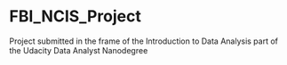 # FBI_NCIS_Project
Project submitted in the frame of the Introduction to Data Analysis part of the Udacity Data Analyst Nanodegree
